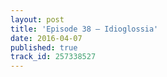 ```yaml
---
layout: post
title: 'Episode 38 – Idioglossia'
date: 2016-04-07
published: true
track_id: 257338527
---
```

<div class='list post-player' track='{{page.track_id}}'></div>